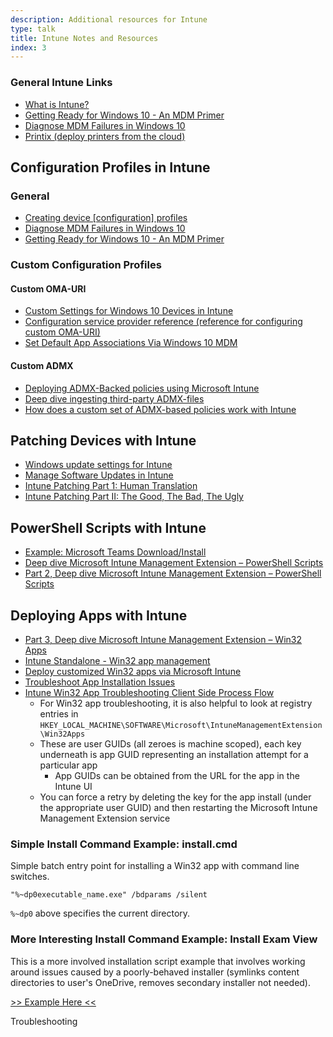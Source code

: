 ```yaml
---
description: Additional resources for Intune
type: talk
title: Intune Notes and Resources
index: 3
---
```


### General Intune Links

* [What is Intune?](https://docs.microsoft.com/en-us/intune/fundamentals/what-is-intune)
* [Getting Ready for Windows 10 - An MDM Primer](https://blogs.technet.microsoft.com/tip_of_the_day/2015/11/27/tip-of-the-day-getting-ready-for-windows-10-an-mdm-primer/)
* [Diagnose MDM Failures in Windows 10](https://docs.microsoft.com/en-us/windows/client-management/mdm/diagnose-mdm-failures-in-windows-10)
* [Printix (deploy printers from the cloud)](https://www.printix.net/)


## Configuration Profiles in Intune

### General

* [Creating device [configuration] profiles](https://docs.microsoft.com/en-us/intune/configuration/device-profile-create)
* [Diagnose MDM Failures in Windows 10](https://docs.microsoft.com/en-us/windows/client-management/mdm/diagnose-mdm-failures-in-windows-10)
* [Getting Ready for Windows 10 - An MDM Primer](https://blogs.technet.microsoft.com/tip_of_the_day/2015/11/27/tip-of-the-day-getting-ready-for-windows-10-an-mdm-primer/)

### Custom Configuration Profiles

#### Custom OMA-URI

* [Custom Settings for Windows 10 Devices in Intune](https://docs.microsoft.com/en-us/intune/configuration/custom-settings-windows-10)
* [Configuration service provider reference (reference for configuring custom OMA-URI)](https://docs.microsoft.com/en-us/windows/client-management/mdm/configuration-service-provider-reference)
* [Set Default App Associations Via Windows 10 MDM](https://www.petervanderwoude.nl/post/set-default-app-associations-via-windows-10-mdm/)

#### Custom ADMX

* [Deploying ADMX-Backed policies using Microsoft Intune](https://blogs.technet.microsoft.com/senthilkumar/2018/05/21/intune-deploying-admx-backed-policies-using-microsoft-intune/)
* [Deep dive ingesting third-party ADMX-files](https://www.petervanderwoude.nl/post/deep-dive-ingesting-third-party-admx-files/)
* [How does a custom set of ADMX-based policies work with Intune](https://osddeployment.dk/2019/01/02/how-does-a-custom-set-of-admx-based-policies-work-with-intune/)

## Patching Devices with Intune

* [Windows update settings for Intune](https://docs.microsoft.com/en-us/intune/protect/windows-update-settings)
* [Manage Software Updates in Intune](https://docs.microsoft.com/en-us/intune/protect/windows-update-for-business-configure)
* [Intune Patching Part 1: Human Translation](https://damgoodadmin.com/2019/05/29/intune-patching-part-1-human-translation/)
* [Intune Patching Part II: The Good, The Bad, The Ugly](https://damgoodadmin.com/2019/06/05/intune-patching-part-ii-the-good-the-bad-the-ugly/)

## PowerShell Scripts with Intune

* [Example: Microsoft Teams Download/Install](https://gist.github.com/billdeitrick/93647629becdb4372f4de389b1a8fd6c)
* [Deep dive Microsoft Intune Management Extension – PowerShell Scripts](https://oliverkieselbach.com/2017/11/29/deep-dive-microsoft-intune-management-extension-powershell-scripts/)
* [Part 2, Deep dive Microsoft Intune Management Extension – PowerShell Scripts](https://oliverkieselbach.com/2018/02/12/part-2-deep-dive-microsoft-intune-management-extension-powershell-scripts/)

## Deploying Apps with Intune

* [Part 3, Deep dive Microsoft Intune Management Extension – Win32 Apps](https://oliverkieselbach.com/2018/10/02/part-3-deep-dive-microsoft-intune-management-extension-win32-apps/)
* [Intune Standalone - Win32 app management](https://docs.microsoft.com/en-us/intune/apps/apps-win32-app-management)
* [Deploy customized Win32 apps via Microsoft Intune](https://www.petervanderwoude.nl/post/deploy-customized-win32-apps-via-microsoft-intune/)
* [Troubleshoot App Installation Issues](https://docs.microsoft.com/en-us/intune/apps/troubleshoot-app-install)
* [Intune Win32 App Troubleshooting Client Side Process Flow](https://www.anoopcnair.com/intune-win32-app-troubleshooting/)
    * For Win32 app troubleshooting, it is also helpful to look at registry entries in `HKEY_LOCAL_MACHINE\SOFTWARE\Microsoft\IntuneManagementExtension\Win32Apps`
    * These are user GUIDs (all zeroes is machine scoped), each key underneath is app GUID representing an installation attempt for a particular app
        * App GUIDs can be obtained from the URL for the app in the Intune UI
    * You can force a retry by deleting the key for the app install (under the appropriate user GUID) and then restarting the Microsoft Intune Management Extension service

### Simple Install Command Example: install.cmd

Simple batch entry point for installing a Win32 app with command line switches.

```batch
"%~dp0executable_name.exe" /bdparams /silent
```

`%~dp0` above specifies the current directory.

### More Interesting Install Command Example: Install Exam View

This is a more involved installation script example that involves working around issues caused by a poorly-behaved installer (symlinks content directories to user's OneDrive, removes secondary installer not needed).

[>> Example Here <<](https://gist.github.com/billdeitrick/d3fa0b7657927768a27c01aaba435e0a)

Troubleshooting
